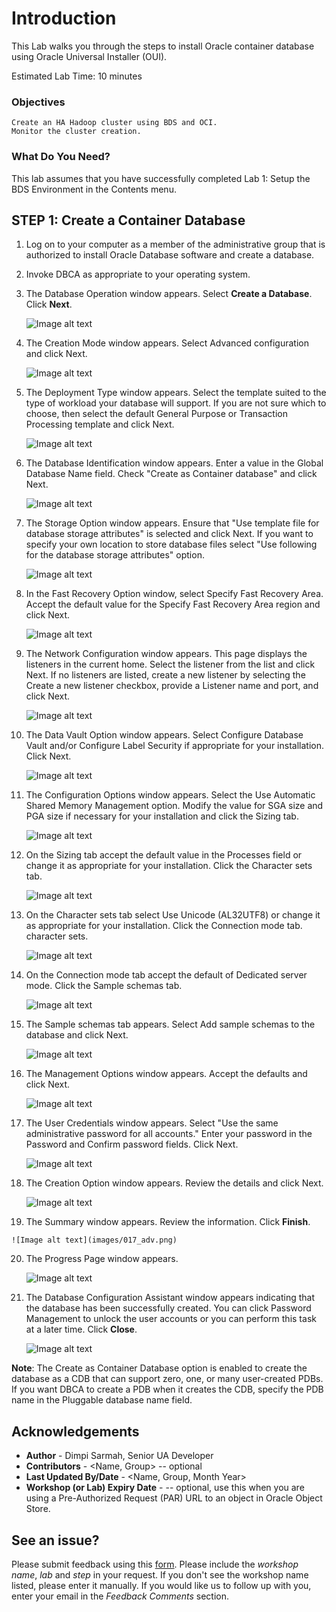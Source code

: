 # Introduction
This Lab walks you through the steps to install Oracle container database using Oracle Universal Installer (OUI).

Estimated Lab Time: 10 minutes

### Objectives

    Create an HA Hadoop cluster using BDS and OCI.
    Monitor the cluster creation.

### What Do You Need?

This lab assumes that you have successfully completed Lab 1: Setup the BDS Environment in the Contents menu.

## **STEP 1**: Create a Container Database

1. Log on to your computer as a member of the administrative group that is authorized to install Oracle Database software and create a database.
2. Invoke DBCA as appropriate to your operating system.
3. The Database Operation window appears. Select **Create a Database**. Click **Next**.

    ![Image alt text](images/001_adv.png)

4. The Creation Mode window appears. Select Advanced configuration and click Next.

    ![Image alt text](images/002_adv.png)

5. The Deployment Type window appears. Select the template suited to the type of workload your database will support. If you are not sure which to choose, then select the default General Purpose or Transaction Processing template and click Next.  

    ![Image alt text](images/003_adv.png)

6. The Database Identification window appears. Enter a value in the Global Database Name field. Check "Create as Container database" and click Next.

    ![Image alt text](images/004_adv.png)

7. The Storage Option window appears. Ensure that "Use template file for database storage attributes" is selected and click Next. If you want to specify your own location to store database files select "Use following for the database storage attributes" option.

    ![Image alt text](images/005_adv.png)

8. In the Fast Recovery Option window, select Specify Fast Recovery Area. Accept the default value for the Specify Fast Recovery Area region and click Next.

    ![Image alt text](images/006_adv.png)

9. The Network Configuration window appears. This page displays the listeners in the current home. Select the listener from the list and click Next. If no listeners are listed, create a new listener by selecting the Create a new listener checkbox, provide a Listener name and port, and click Next.

    ![Image alt text](images/007_adv.png)

10. The Data Vault Option window appears. Select Configure Database Vault and/or Configure Label Security if appropriate for your installation. Click Next.

    ![Image alt text](images/008_adv.png)

11. The Configuration Options window appears. Select the Use Automatic Shared Memory Management option. Modify the value for SGA size and PGA size if necessary for your installation and click the Sizing tab.

    ![Image alt text](images/009_adv.png)

12. On the Sizing tab accept the default value in the Processes field or change it as appropriate for your installation. Click the Character sets tab.

    ![Image alt text](images/010_adv.png)

13. On the Character sets tab select Use Unicode (AL32UTF8) or change it as appropriate for your installation. Click the Connection mode tab.
character sets.

    ![Image alt text](images/011_adv.png)

14. On the Connection mode tab accept the default of Dedicated server mode. Click the Sample schemas tab.

     ![Image alt text](images/012_adv.png)

15. The Sample schemas tab appears. Select Add sample schemas to the database and click Next.

     ![Image alt text](images/013_adv.png)

16. The Management Options window appears. Accept the defaults and click Next.

    ![Image alt text](images/014_adv.png)

17. The User Credentials window appears. Select "Use the same administrative password for all accounts." Enter your password in the Password and Confirm password fields. Click Next.

    ![Image alt text](images/015_adv.png)

18. The Creation Option window appears. Review the details and click Next.

     ![Image alt text](images/016_adv.png)

19.  The Summary window appears. Review the information. Click **Finish**.

    ![Image alt text](images/017_adv.png)

20. The Progress Page window appears.

    ![Image alt text](images/018_adv.png)

21. The Database Configuration Assistant window appears indicating that the database has been successfully created. You can click Password Management to unlock the user accounts or you can perform this task at a later time. Click **Close**.

    ![Image alt text](images/019_adv.png)

**Note**: The Create as Container Database option is enabled to create the database as a CDB that can support zero, one, or many user-created PDBs. If you want DBCA to create a PDB when it creates the CDB, specify the PDB name in the Pluggable database name field.


## Acknowledgements
* **Author** - Dimpi Sarmah, Senior UA Developer
* **Contributors** -  <Name, Group> -- optional
* **Last Updated By/Date** - <Name, Group, Month Year>
* **Workshop (or Lab) Expiry Date** - <Month Year> -- optional, use this when you are using a Pre-Authorized Request (PAR) URL to an object in Oracle Object Store.

## See an issue?
Please submit feedback using this [form](https://apexapps.oracle.com/pls/apex/f?p=133:1:::::P1_FEEDBACK:1). Please include the *workshop name*, *lab* and *step* in your request.  If you don't see the workshop name listed, please enter it manually. If you would like us to follow up with you, enter your email in the *Feedback Comments* section.
